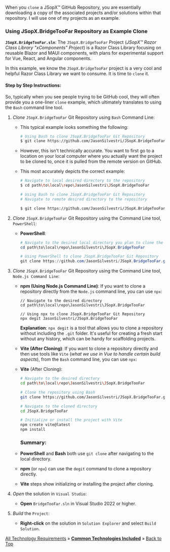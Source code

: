 ﻿
When you `clone` a JSopX™ GitHub Repository, you are essentially downloading a copy of the associated projects and/or solutions within that repository. I will use one of my projects as an example.

### Using JSopX.BridgeTooFar Repository as Example Clone

**`JSopX.BridgeTooFar.sln`**: The `JSopX.BridgeTooFar` Project (_JSopX™ Razor Class Library "xComponents" Project_) is a Razor Class Library focusing on reusable Blazor and MAUI components, with plans for experimental support for Vue, React, and Angular components.

In this example, we know the `JSopX.BridgeTooFar` project is a very cool and helpful Razor Class Library we want to consume. It is time to `clone` it.

#### Step by Step Instructions:
So, typically when you see people trying to be GitHub cool, they will often provide you a one-liner `clone` example, which ultimately translates to using the `Bash` command line tool. 

1. _Clone_ `JSopX.BridgeTooFar` Git Repository using `Bash` Command Line:
   
   - This typical example looks something the following:
     
       ```bash
       # Using Bash to clone JSopX.BridgeTooFar Git Repository
       $ git clone https://github.com/JasonSilvestri/JSopX.BridgeTooFar.git
       ```

   - However, this isn't technically accurate. You want to first go to a location on your local computer where you actually want the project to be cloned to, once it is pulled from the remote version on GitHub.
   
   - This most accurately depicts the correct example:
       ```bash
       # Navigate to local desired directory to the repository
       $ cd path\to\local\repo\JasonSilvestri\JSopX.BridgeTooFar
   
       # Using Bash to clone JSopX.BridgeTooFar Git Repository
       # Navigate to remote desired directory to the repository
       
       $ git clone https://github.com/JasonSilvestri/JSopX.BridgeTooFar.git
       ```

2. _Clone_ `JSopX.BridgeTooFar` Git Repository using  the Command Line tool, `PowerShell`:
          
   - **PowerShell**:
       
       ```powershell
       # Navigate to the desired local directory you plan to clone the repository to on your computer
       cd path\to\local\repo\JasonSilvestri\JSopX.BridgeTooFar
   
       # Using PowerShell to clone JSopX.BridgeTooFar Git Repository
       git clone https://github.com/JasonSilvestri/JSopX.BridgeTooFar.git
       ```


3. _Clone_ `JSopX.BridgeTooFar` Git Repository using  the Command Line tool, `Node.js Command Line`:
       
   - **npm (Using Node.js Command Line)**:
       If you want to clone a repository directly from the `Node.js` command line, you can use `npx`:
   
       ```node
       // Navigate to the desired directory
       cd path\to\local\repo\JasonSilvestri\JSopX.BridgeTooFar
   
       // Using npx to clone JSopX.BridgeTooFar Git Repository
       npx degit JasonSilvestri/JSopX.BridgeTooFar
       ```
   
       **Explanation**:
       `npx degit` is a tool that allows you to clone a repository without including the `.git` folder. It's useful for creating a fresh start without any history, which can be handy for scaffolding projects.

    - **Vite (After Cloning)**:
       If you want to clone a repository directly and then use tools like `Vite` (_what we use in Vue to handle certain build aspects_), from the `Bash` command line, you can use `npx`:

   - **Vite** (After Cloning):
       ```bash
       # Navigate to the desired directory
       cd path\to\local\repo\JasonSilvestri\JSopX.BridgeTooFar
   
       # Clone the repository using Bash
       git clone https://github.com/JasonSilvestri/JSopX.BridgeTooFar.git
   
       # Navigate to the cloned directory
       cd JSopX.BridgeTooFar
   
       # Initialize or install the project with Vite
       npm create vite@latest
       npm install
       ```
   
      ### Summary:
    - **PowerShell** and **Bash** both use `git clone` after navigating to the local directory.
    - **npm** (or `npx`) can use the `degit` command to clone a repository directly.
    - **Vite** steps show initializing or installing the project after cloning.
       
3. _Open_ the solution in `Visual Studio`:

    - **Open** `BridgeTooFar.sln` in Visual Studio 2022 or higher.

4. _Build_ the `Project`:

    - **Right-click** on the solution in `Solution Explorer` and select `Build Solution`.



[All Technology Requirements](https://github.com/JasonSilvestri/JSopX.BridgeTooFar/blob/master/JSopX.BridgeTooFar/Docs/Master/JSopX/Technologies.md)  »  [**Common Technologies Included**](#jsopx-github-repositories)  »  [Back to Top](#table-of-contents)
